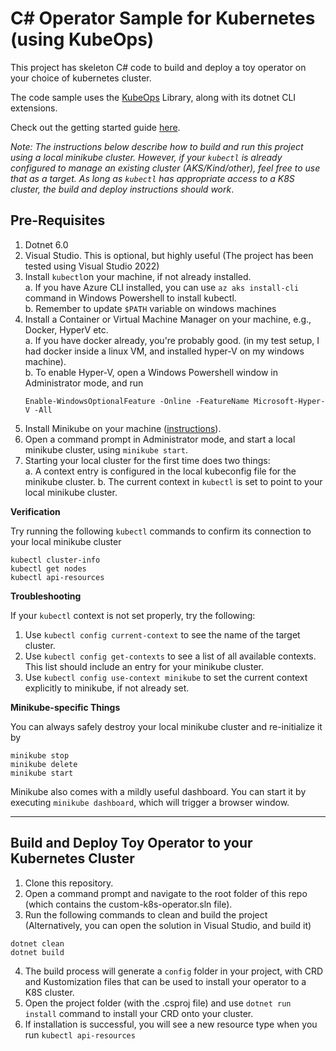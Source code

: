 # C# Operator Sample for Kubernetes (using KubeOps)

This project has skeleton C# code to build and deploy a toy operator on your choice of kubernetes cluster.   

The code sample uses the [KubeOps](https://buehler.github.io/dotnet-operator-sdk/) Library, along with its dotnet CLI extensions.    

Check out the getting started guide [here](https://buehler.github.io/dotnet-operator-sdk/docs/getting_started.html).     

*Note: The instructions below describe how to build and run this project using a local minikube cluster. However, if your `kubectl` is already configured to manage an existing cluster (AKS/Kind/other), feel free to use that as a target. As long as `kubectl` has appropriate access to a K8S cluster, the build and deploy instructions should work*.    

## Pre-Requisites

1. Dotnet 6.0
2. Visual Studio. This is optional, but highly useful (The project has been tested using Visual Studio 2022) 
3. Install `kubectl`on your machine, if not already installed.    
    a. If you have Azure CLI installed, you can use `az aks install-cli` command in Windows Powershell to install kubectl.    
    b. Remember to update `$PATH` variable on windows machines
4. Install a Container or Virtual Machine Manager on your machine, e.g., Docker, HyperV etc.     
     a. If you have docker already, you're probably good. (in my test setup, I had docker inside a linux VM, and installed hyper-V on my windows machine).     
     b. To enable Hyper-V, open a Windows Powershell window in Administrator mode, and run 
     ```
     Enable-WindowsOptionalFeature -Online -FeatureName Microsoft-Hyper-V -All
     ```
6. Install Minikube on your machine ([instructions](https://minikube.sigs.k8s.io/docs/start/)).
7. Open a command prompt in Administrator mode, and start a local minikube cluster, using `minikube start`.
8. Starting your local cluster for the first time does two things:      
    a. A context entry is configured in the local kubeconfig file for the minikube cluster.
    b. The current context in `kubectl` is set to point to your local minikube cluster.
    
**Verification**    

Try running the following `kubectl` commands to confirm its connection to your local minikube cluster
```
kubectl cluster-info
kubectl get nodes
kubectl api-resources
```

**Troubleshooting**    

If your `kubectl` context is not set properly, try the following:    
1. Use `kubectl config current-context` to see the name of the target cluster.    
2. Use `kubectl config get-contexts` to see a list of all available contexts. This list should include an entry for your minikube cluster.    
3. Use `kubectl config use-context minikube` to set the current context explicitly to minikube, if not already set.   

**Minikube-specific Things**     

You can always safely destroy your local minikube cluster and re-initialize it by 
```
minikube stop
minikube delete
minikube start
```

Minikube also comes with a mildly useful dashboard. You can start it by executing `minikube dashboard`, which will trigger a browser window. 


---

## Build and Deploy Toy Operator to your Kubernetes Cluster

1. Clone this repository. 
2. Open a command prompt and navigate to the root folder of this repo (which contains the custom-k8s-operator.sln file).
3. Run the following commands to clean and build the project (Alternatively,  you can open the solution in Visual Studio, and build it)
```
dotnet clean
dotnet build
``` 
4. The build process will generate a `config` folder in your project, with CRD and Kustomization files that can be used to install your operator to a K8S cluster.
5. Open the project folder (with the .csproj file) and use `dotnet run install` command to install your CRD onto your cluster.
6. If installation is successful, you will see a new resource type when you run `kubectl api-resources`

